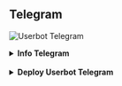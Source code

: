 ## Telegram 

![Userbot Telegram](https://telegra.ph/file/15d80494348be2a94d591.jpg)

<details><summary><b> Info Telegram </></summary> <br />
<i>Telegram adalah sebuah aplikasi layanan pengirim pesan instan multiplatform berbasis awan yang bersifat gratis dan nirlaba</i>
   </details><br>
</details>

<details><summary><b> Deploy Userbot Telegram </b></summary> <br />
    <i> Deploy disini untuk pasang userbot telegram </i>
    <p align="center">
       <a href="https://dashboard.heroku.com/new?template=https%3A%2F%2Fgithub.com%2Fapisuserbot%2FUserbot-Telegram"><img src="https://img.shields.io/badge/deploy_to_heroku-white?style=for-the-badge&logo=heroku.cd" alt="go_heroku" /></a>
    </p>
  </details><br>
</details>

